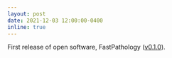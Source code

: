 ```yaml
---
layout: post
date: 2021-12-03 12:00:00-0400
inline: true
---
```


First release of open software, FastPathology ([v0.1.0](https://github.com/AICAN-Research/FAST-Pathology/releases/tag/v0.1.0)).